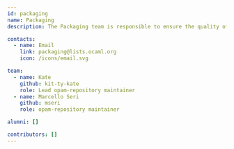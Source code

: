 ```yaml
---
id: packaging
name: Packaging
description: The Packaging team is responsible to ensure the quality of the OCaml packages ecosystem, and in particular, to review submitions to the Opam repository.

contacts:
  - name: Email
    link: packaging@lists.ocaml.org
    icon: /icons/email.svg

team:
  - name: Kate
    github: kit-ty-kate
    role: Lead opam-repository maintainer
  - name: Marcello Seri
    github: mseri
    role: opam-repository maintainer

alumni: []

contributors: []
---
```

